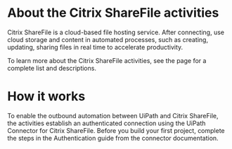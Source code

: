 ﻿# About the Citrix ShareFile activities

Citrix ShareFile is a cloud-based file hosting service. After connecting, use cloud storage and content in automated processes, such as creating, updating, sharing files in real time to accelerate productivity.



To learn more about the Citrix ShareFile activities, see the  page for a complete list and descriptions.

# How it works

To enable the outbound automation between UiPath and Citrix ShareFile, the activities establish an authenticated connection using the UiPath Connector for Citrix ShareFile. Before you build your first project, complete the steps in the Authentication guide from the connector documentation.

